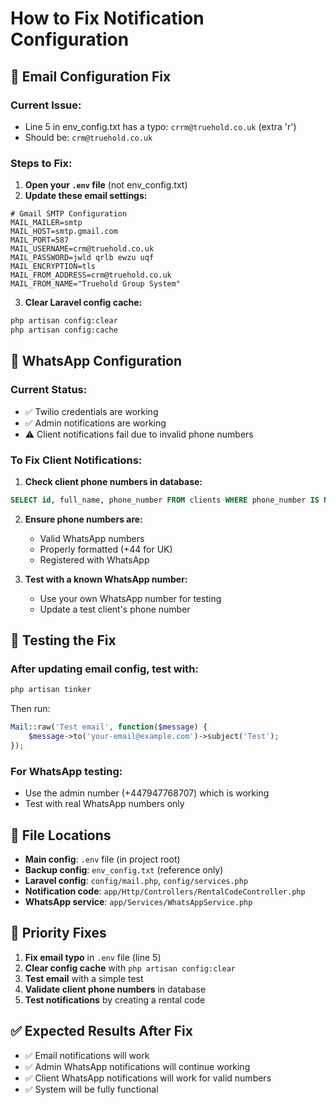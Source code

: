 # How to Fix Notification Configuration

## 📧 Email Configuration Fix

### Current Issue:
- Line 5 in env_config.txt has a typo: `crrm@truehold.co.uk` (extra 'r')
- Should be: `crm@truehold.co.uk`

### Steps to Fix:

1. **Open your `.env` file** (not env_config.txt)
2. **Update these email settings:**

```env
# Gmail SMTP Configuration
MAIL_MAILER=smtp
MAIL_HOST=smtp.gmail.com
MAIL_PORT=587
MAIL_USERNAME=crm@truehold.co.uk
MAIL_PASSWORD=jwld qrlb ewzu uqf
MAIL_ENCRYPTION=tls
MAIL_FROM_ADDRESS=crm@truehold.co.uk
MAIL_FROM_NAME="Truehold Group System"
```

3. **Clear Laravel config cache:**
```bash
php artisan config:clear
php artisan config:cache
```

## 📱 WhatsApp Configuration

### Current Status:
- ✅ Twilio credentials are working
- ✅ Admin notifications are working
- ⚠️ Client notifications fail due to invalid phone numbers

### To Fix Client Notifications:

1. **Check client phone numbers in database:**
```sql
SELECT id, full_name, phone_number FROM clients WHERE phone_number IS NOT NULL;
```

2. **Ensure phone numbers are:**
   - Valid WhatsApp numbers
   - Properly formatted (+44 for UK)
   - Registered with WhatsApp

3. **Test with a known WhatsApp number:**
   - Use your own WhatsApp number for testing
   - Update a test client's phone number

## 🧪 Testing the Fix

### After updating email config, test with:
```bash
php artisan tinker
```

Then run:
```php
Mail::raw('Test email', function($message) {
    $message->to('your-email@example.com')->subject('Test');
});
```

### For WhatsApp testing:
- Use the admin number (+447947768707) which is working
- Test with real WhatsApp numbers only

## 📍 File Locations

- **Main config**: `.env` file (in project root)
- **Backup config**: `env_config.txt` (reference only)
- **Laravel config**: `config/mail.php`, `config/services.php`
- **Notification code**: `app/Http/Controllers/RentalCodeController.php`
- **WhatsApp service**: `app/Services/WhatsAppService.php`

## 🎯 Priority Fixes

1. **Fix email typo** in `.env` file (line 5)
2. **Clear config cache** with `php artisan config:clear`
3. **Test email** with a simple test
4. **Validate client phone numbers** in database
5. **Test notifications** by creating a rental code

## ✅ Expected Results After Fix

- ✅ Email notifications will work
- ✅ Admin WhatsApp notifications will continue working
- ✅ Client WhatsApp notifications will work for valid numbers
- ✅ System will be fully functional
